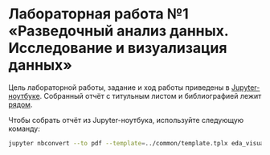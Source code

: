 # Лабораторная работа №1 «Разведочный анализ данных. Исследование и визуализация данных»
Цель лабораторной работы, задание и ход работы приведены в&nbsp;[Jupyter-ноутбуке](eda_visualization.ipynb). Собранный отчёт с&nbsp;титульным листом и библиографией лежит [рядом](eda_visualization.pdf).

Чтобы собрать отчёт из&nbsp;Jupyter-ноутбука, используйте следующую команду:
```bash
jupyter nbconvert --to pdf --template=../common/template.tplx eda_visualization.ipynb
```